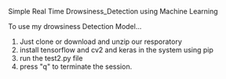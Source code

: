Simple Real Time Drowsiness_Detection using Machine Learning

To use my drowsiness Detection Model...

1. Just clone or download and unzip our resporatory
2. install tensorflow and cv2 and keras in the system using pip
3. run the test2.py file
4. press "q" to terminate the session.
